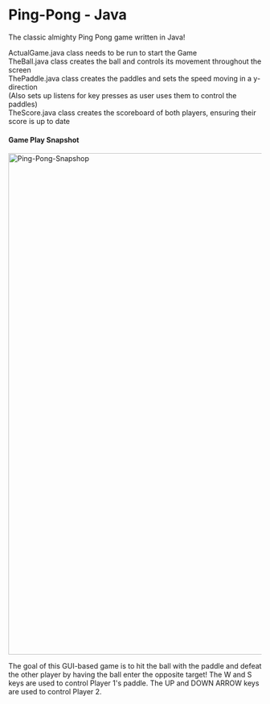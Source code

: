 # Ping-Pong - Java
The classic almighty Ping Pong game written in Java!

ActualGame.java class needs to be run to start the Game <br />
TheBall.java class creates the ball and controls its movement throughout the screen <br />
ThePaddle.java class creates the paddles and sets the speed moving in a y-direction <br />
(Also sets up listens for key presses as user uses them to control the paddles) <br />
TheScore.java class creates the scoreboard of both players, ensuring their score is up to date <br />

#### Game Play Snapshot
<img width="996" alt="Ping-Pong-Snapshop" src="https://user-images.githubusercontent.com/94030022/169667299-97e1e524-b12d-44f7-bc69-747cfbedc298.png">

The goal of this GUI-based game is to hit the ball with the paddle and defeat the other player by having the ball enter the opposite target!
The W and S keys are used to control Player 1's paddle. The UP and DOWN ARROW keys are used to control Player 2.
